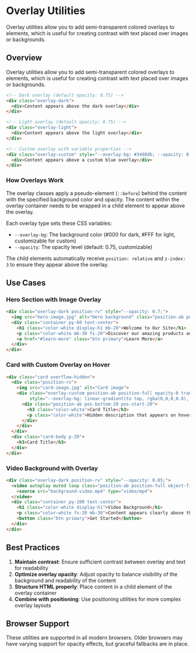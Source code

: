 # Overlay Utilities

Overlay utilities allow you to add semi-transparent colored overlays to elements, which is useful for creating contrast with text placed over images or backgrounds.

## Overview

Overlay utilities allow you to add semi-transparent colored overlays to elements, which is useful for creating contrast with text placed over images or backgrounds.

```html
<!-- Dark overlay (default opacity: 0.75) -->
<div class="overlay-dark">
  <div>Content appears above the dark overlay</div>
</div>

<!-- Light overlay (default opacity: 0.75) -->
<div class="overlay-light">
  <div>Content appears above the light overlay</div>
</div>

<!-- Custom overlay with variable properties -->
<div class="overlay-custom" style="--overlay-bg: #3498db; --opacity: 0.6;">
  <div>Content appears above a custom blue overlay</div>
</div>
```

### How Overlays Work

The overlay classes apply a pseudo-element (`::before`) behind the content with the specified background color and opacity. The content within the overlay container needs to be wrapped in a child element to appear above the overlay.

Each overlay type sets these CSS variables:
- `--overlay-bg`: The background color (#000 for dark, #FFF for light, customizable for custom)
- `--opacity`: The opacity level (default: 0.75, customizable)

The child elements automatically receive `position: relative` and `z-index: 3` to ensure they appear above the overlay.

## Use Cases

### Hero Section with Image Overlay

```html
<div class="overlay-dark position-rv" style="--opacity: 0.7;">
  <img src="hero-image.jpg" alt="Hero background" class="position-ab position-full">
  <div class="container py-60 text-center">
    <h1 class="color-white display-h1 mb-20">Welcome to Our Site</h1>
    <p class="color-white mb-30 fs-20">Discover our amazing products and services</p>
    <a href="#learn-more" class="btn primary">Learn More</a>
  </div>
</div>
```

### Card with Custom Overlay on Hover

```html
<div class="card overflow-hidden">
  <div class="position-rv">
    <img src="card-image.jpg" alt="Card image">
    <div class="overlay-custom position-ab position-full opacity-0 transition-smooth pds-hvr-opacity-100" 
         style="--overlay-bg: linear-gradient(to top, rgba(0,0,0,0.8), rgba(0,0,0,0.1)); --opacity: 1;">
      <div class="position-ab pos-bottom-20 pos-start-20">
        <h3 class="color-white">Card Title</h3>
        <p class="color-white">Hidden description that appears on hover</p>
      </div>
    </div>
  </div>
  <div class="card-body p-20">
    <h3>Card Title</h3>
  </div>
</div>
```

### Video Background with Overlay

```html
<div class="overlay-dark position-rv" style="--opacity: 0.85;">
  <video autoplay muted loop class="position-ab position-full object-fit">
    <source src="background-video.mp4" type="video/mp4">
  </video>
  <div class="container py-100 text-center">
    <h1 class="color-white display-h1">Video Background</h1>
    <p class="color-white fs-20 mb-30">Content appears clearly above the video</p>
    <button class="btn primary">Get Started</button>
  </div>
</div>
```

## Best Practices

1. **Maintain contrast**: Ensure sufficient contrast between overlay and text for readability
2. **Optimize overlay opacity**: Adjust opacity to balance visibility of the background and readability of the content
3. **Structure HTML properly**: Place content in a child element of the overlay container
4. **Combine with positioning**: Use positioning utilities for more complex overlay layouts

## Browser Support

These utilities are supported in all modern browsers. Older browsers may have varying support for opacity effects, but graceful fallbacks are in place. 